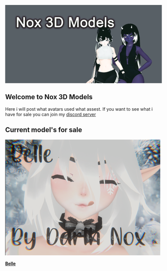 ![Image](https://github.com/Drth-Nox/Drth-Nox.github.io/blob/main/wellok.png)
## Welcome to Nox 3D Models

Here i will post what avatars used what assest. If you want to see what i have for sale you can join my [discord server](https://discord.gg/p3RKKSa)

## Current model's for sale
![Image](https://github.com/Drth-Nox/Drth-Nox.github.io/blob/main/unknown.png)

[**Belle**](https://gum.co/BelleVR)
```




